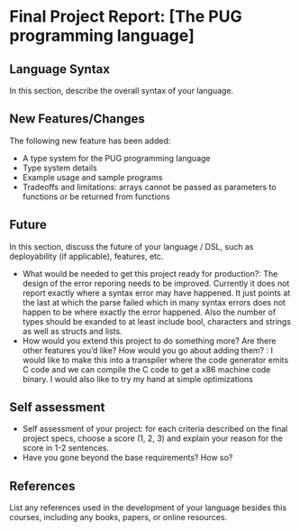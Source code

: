 # Final Project Report: [The PUG programming language]

## Language Syntax

In this section, describe the overall syntax of your language.

## New Features/Changes

The following new feature has been added:
* A type system for the PUG programming language
* Type system details
* Example usage and sample programs
* Tradeoffs and limitations: arrays cannot be passed as parameters to functions or be returned from functions

## Future

In this section, discuss the future of your language / DSL, such as deployability (if applicable), features, etc.

* What would be needed to get this project ready for production?: The design of the error reporing needs to be improved. Currently it does not report exactly where a syntax error may have happened. It just points at the last at which the parse failed which in many syntax errors does not happen to be where exactly the error happened. Also the number of types should be exanded to at least include bool, characters and strings as well as structs and lists.
* How would you extend this project to do something more? Are there other features you’d like? How would you go about adding them? : I would like to make this into a transpiler where the code generator emits C code and we can compile the C code to get a x86 machine code binary. I would also like to try my hand at simple optimizations

## Self assessment

* Self assessment of your project: for each criteria described on the final project specs, choose a score (1, 2, 3) and explain your reason for the score in 1-2 sentences.
* Have you gone beyond the base requirements? How so?

## References

List any references used in the development of your language besides this courses, including any books, papers, or online resources.
